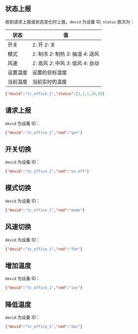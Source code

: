 状态上报
--------

收到请求上报或状态变化时上报，`devid` 为设备 ID, `status` 依次为：

| 状态 | 值 |
|--------|--------|
| 开关 | *1*: 开 *2*: 关 |
| 模式 | *1*: 制冷 *2*: 制热 *3*: 抽湿 *4*: 送风 |
| 风速 | *1*: 高风 *2*: 中风 *3*: 低风 *4*: 自动 |
| 设置温度 | 设置的目标温度 |
| 当前温度 | 当前实时的温度 |

```json
{"devid":"tc_office_1","status":[1,1,1,24,0]}
```

请求上报
--------

`devid` 为设备 ID：
```json
{"devid":"tc_office_1","cmd":"get"}
```

开关切换
--------

`devid` 为设备 ID：
```json
{"devid":"tc_office_1","cmd":"on_off"}
```

模式切换
--------

`devid` 为设备 ID：
```json
{"devid":"tc_office_1","cmd":"mode"}
```

风速切换
--------

`devid` 为设备 ID：
```json
{"devid":"tc_office_1","cmd":"fan"}
```

增加温度
--------

`devid` 为设备 ID：
```json
{"devid":"tc_office_1","cmd":"inc"}
```

降低温度
--------

`devid` 为设备 ID：
```json
{"devid":"tc_office_1","cmd":"dec"}
```